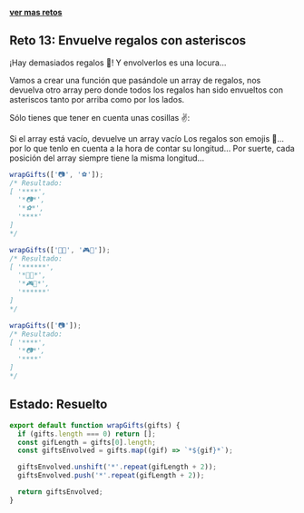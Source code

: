 [**ver mas retos**](../README.md)

## Reto 13: Envuelve regalos con asteriscos

¡Hay demasiados regalos 🎁! Y envolverlos es una locura...

Vamos a crear una función que pasándole un array de regalos, nos devuelva otro array pero donde todos los regalos han sido envueltos con asteriscos tanto por arriba como por los lados.

Sólo tienes que tener en cuenta unas cosillas ✌️:

Si el array está vacío, devuelve un array vacío
Los regalos son emojis 🎁... por lo que tenlo en cuenta a la hora de contar su longitud...
Por suerte, cada posición del array siempre tiene la misma longitud...

```js
wrapGifts(['📷', '⚽️']);
/* Resultado:
[ '****',
  '*📷*',
  '*⚽️*',
  '****'
]
*/

wrapGifts(['🏈🎸', '🎮🧸']);
/* Resultado:
[ '******',
  '*🏈🎸*',
  '*🎮🧸*',
  '******'
]
*/

wrapGifts(['📷']);
/* Resultado:
[ '****',
  '*📷*',
  '****'
]
*/
```

## Estado: Resuelto

```js
export default function wrapGifts(gifts) {
  if (gifts.length === 0) return [];
  const gifLength = gifts[0].length;
  const giftsEnvolved = gifts.map((gif) => `*${gif}*`);

  giftsEnvolved.unshift('*'.repeat(gifLength + 2));
  giftsEnvolved.push('*'.repeat(gifLength + 2));

  return giftsEnvolved;
}
```
